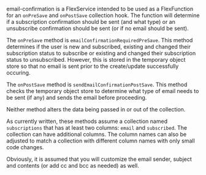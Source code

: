 email-confirmation is a FlexService intended to be used as a FlexFunction for an `onPreSave` and `onPostSave` collection hook. The function will determine if a subscription confirmation should be sent (and what type) or an unsubscribe confirmation should be sent (or if no email should be sent).

The `onPreSave` method is `emailConfirmationRequiredPreSave`. This method determines if the user is new and subscribed, existing and changed their subscription status to subscribe or existing and changed their subscription status to unsubscribed. However, this is stored in the temporary object store so that no email is sent prior to the create/update successfully occuring.

The `onPostSave` method is `sendEmailConfirmationPostSave`. This method checks the temporary object store to determine what type of email needs to be sent (if any) and sends the email before proceeding.

Neither method alters the data being passed in or out of the collection.

As currently written, these methods assume a collection named `subscriptions` that has at least two columns: `email` and `subscribed`. The collection can have additional columns. The column names can also be adjusted to match a collection with different column names with only small code changes.

Obviously, it is assumed that you will customize the email sender, subject and contents (or add cc and bcc as needed) as well.